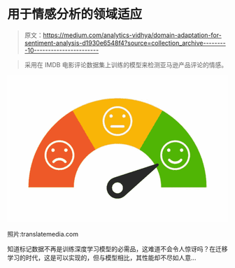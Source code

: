 # 用于情感分析的领域适应

> 原文：<https://medium.com/analytics-vidhya/domain-adaptation-for-sentiment-analysis-d1930e6548f4?source=collection_archive---------10----------------------->

> 采用在 IMDB 电影评论数据集上训练的模型来检测亚马逊产品评论的情感。

![](img/55cbc6f29faf1bc215f7eae74bb5e19c.png)

照片:translatemedia.com

知道标记数据不再是训练深度学习模型的必需品，这难道不会令人惊讶吗？在迁移学习的时代，这是可以实现的，但与模型相比，其性能却不尽如人意…